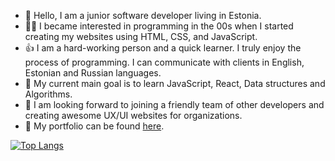 - 👋 Hello, I am a junior software developer living in Estonia.
- 👩‍💻 I became interested in programming in the 00s when I started creating my websites using HTML, CSS, and JavaScript.
- 👍 I am a hard-working person and a quick learner. I truly enjoy the process of programming. I can communicate with clients in English, Estonian and Russian languages.
- 🌱 My current main goal is to learn JavaScript, React, Data structures and Algorithms.
- 💞️ I am looking forward to joining a friendly team of other developers and creating awesome UX/UI websites for organizations.
- 📁 My portfolio can be found [here](http://angelina.rf.gd/).

[![Top Langs](https://github-readme-stats.vercel.app/api/top-langs/?username=angelania2020&layout=compact&theme=default)](https://github.com/anuraghazra/github-readme-stats)

<!---
angelania2020/angelania2020 is a ✨ special ✨ repository because its `README.md` (this file) appears on your GitHub profile.
You can click the Preview link to take a look at your changes.
--->
